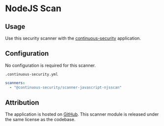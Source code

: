 # NodeJS Scan

## Usage

Use this security scanner with the [continuous-security](https://github.com/acodeninja/continuous-security) application.

## Configuration

No configuration is required for this scanner.

`.continuous-security.yml`
```yaml
scanners:
  - "@continuous-security/scanner-javascript-njsscan"
```

## Attribution

The application is hosted on [GitHub](https://github.com/ajinabraham/njsscan).
This scanner module is released under the same license as the codebase.
